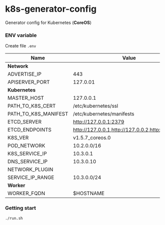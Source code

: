 # k8s-generator-config

Generator config for Kubernetes (**CoreOS**)


### ENV variable

Create file `.env`

| Name                 | Value                                             |
|----------------------|---------------------------------------------------|
| **Network**          |                                                   |
| ADVERTISE_IP         | 443                                               |
| APISERVER_PORT       | 127.0.01                                          |
| **Kubernetes**       |                                                   |
| MASTER_HOST          | 127.0.0.1                                         |
| PATH_TO_K8S_CERT     | /etc/kubernetes/ssl                               |
| PATH_TO_K8S_MANIFEST | /etc/kubernetes/manifests                         |
| ETCD_SERVER          | http://127.0.0.1:2379                             |
| ETCD_ENDPOINTS       | http://127.0.0.1,http://127.0.0.2,http:/127.0.0.3 |
| K8S_VER              | v1.5.7_coreos.0                                   |
| POD_NETWORK          | 10.2.0.0/16                                       |
| K8S_SERVICE_IP       | 10.3.0.1                                          |
| DNS_SERVICE_IP       | 10.3.0.10                                         |
| NETWORK_PLUGIN       |                                                   |
| SERVICE_IP_RANGE     | 10.3.0.0/24                                       |
| **Worker**           |                                                   |
| WORKER_FQDN          | $HOSTNAME                                         |


### Getting start

```
./run.sh
```
